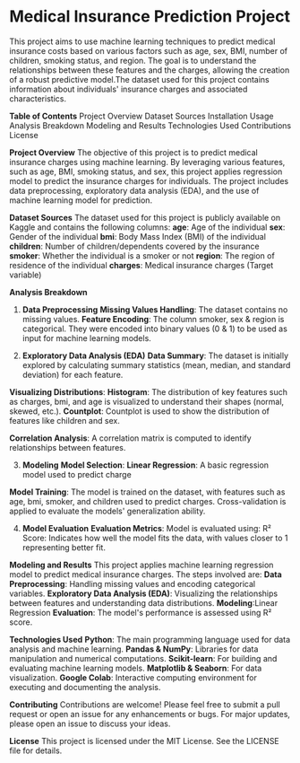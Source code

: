 # **Medical Insurance Prediction Project**
This project aims to use machine learning techniques to predict medical insurance costs based on various factors such as age, sex, BMI, number of children, smoking status, and region. The goal is to understand the relationships between these features and the charges, allowing the creation of a robust predictive model.The dataset used for this project contains information about individuals' insurance charges and associated characteristics.

**Table of Contents**
  Project Overview
  Dataset Sources
  Installation
  Usage
  Analysis Breakdown
  Modeling and Results
  Technologies Used
  Contributions
  License

**Project Overview**
The objective of this project is to predict medical insurance charges using machine learning. By leveraging various features, such as age, BMI, smoking status, and sex, this project applies regression model to predict the insurance charges for individuals. The project includes data preprocessing, exploratory data analysis (EDA), and the use of machine learning model for prediction.

**Dataset Sources**
The dataset used for this project is publicly available on Kaggle and contains the following columns:
**age**: Age of the individual
**sex**: Gender of the individual
**bmi**: Body Mass Index (BMI) of the individual
**children**: Number of children/dependents covered by the insurance
**smoker**: Whether the individual is a smoker or not
**region**: The region of residence of the individual
**charges**: Medical insurance charges (Target variable)

**Analysis Breakdown**
1. **Data Preprocessing**
**Missing Values Handling**:
The dataset contains no missing values.
**Feature Encoding**:
The column smoker, sex & region is categorical. They were encoded into binary values (0 & 1) to be used as input for machine learning models.

2. **Exploratory Data Analysis (EDA)**
**Data Summary**:
The dataset is initially explored by calculating summary statistics (mean, median, and standard deviation) for each feature.

**Visualizing Distributions**:
**Histogram**: The distribution of key features such as charges, bmi, and age is visualized to understand their shapes (normal, skewed, etc.).
**Countplot**: Countplot is used to show the distribution of features like children and sex.

**Correlation Analysis**:
A correlation matrix is computed to identify relationships between features. 

3. **Modeling**
**Model Selection**:
**Linear Regression**: A basic regression model used to predict charge

**Model Training**:
The model is trained on the dataset, with features such as age, bmi, smoker, and children used to predict charges. Cross-validation is applied to evaluate the models' generalization ability.

4. **Model Evaluation**
**Evaluation Metrics**:
Model is evaluated using:
R² Score: Indicates how well the model fits the data, with values closer to 1 representing better fit.

**Modeling and Results**
This project applies machine learning regression model to predict medical insurance charges. The steps involved are:
**Data Preprocessing**: Handling missing values and encoding categorical variables.
**Exploratory Data Analysis (EDA)**: Visualizing the relationships between features and understanding data distributions.
**Modeling**:Linear Regression
**Evaluation**: The model's performance is assessed using R² score.

**Technologies Used**
**Python**: The main programming language used for data analysis and machine learning.
**Pandas & NumPy**: Libraries for data manipulation and numerical computations.
**Scikit-learn**: For building and evaluating machine learning models.
**Matplotlib & Seaborn**: For data visualization.
**Google Colab**: Interactive computing environment for executing and documenting the analysis.

**Contributing**
Contributions are welcome! Please feel free to submit a pull request or open an issue for any enhancements or bugs. For major updates, please open an issue to discuss your ideas.

**License**
This project is licensed under the MIT License. See the LICENSE file for details.
